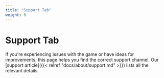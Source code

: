 ```yaml
---
title: "Support Tab"
weight: 6
---
```


# Support Tab

If you're experiencing issues with the game or have ideas for improvements, this page helps you find the correct support channel. Our [support article]({{< relref "docs/about/support.md" >}}) lists all the relevant details.
